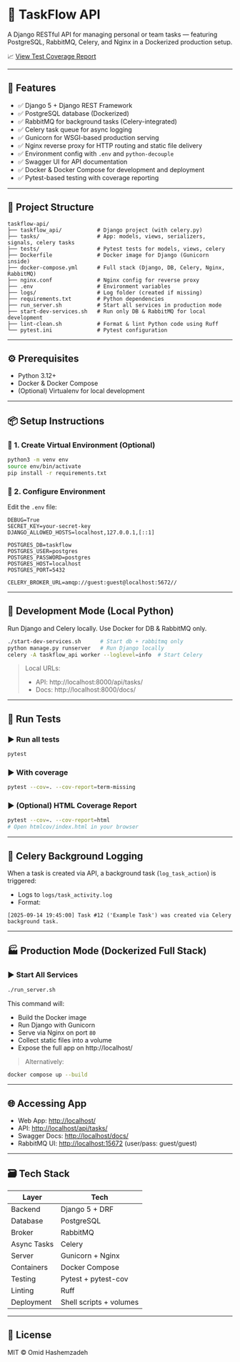 # 🧩 TaskFlow API

A Django RESTful API for managing personal or team tasks — featuring PostgreSQL, RabbitMQ, Celery, and Nginx in a Dockerized production setup.

📈 [View Test Coverage Report](https://omidcodes.github.io/taskflow-api/)

---

## 🚀 Features

- ✅ Django 5 + Django REST Framework
- ✅ PostgreSQL database (Dockerized)
- ✅ RabbitMQ for background tasks (Celery-integrated)
- ✅ Celery task queue for async logging
- ✅ Gunicorn for WSGI-based production serving
- ✅ Nginx reverse proxy for HTTP routing and static file delivery
- ✅ Environment config with `.env` and `python-decouple`
- ✅ Swagger UI for API documentation
- ✅ Docker & Docker Compose for development and deployment
- ✅ Pytest-based testing with coverage reporting

---

## 📁 Project Structure

```
taskflow-api/
├── taskflow_api/           # Django project (with celery.py)
├── tasks/                  # App: models, views, serializers, signals, celery tasks
├── tests/                  # Pytest tests for models, views, celery
├── Dockerfile              # Docker image for Django (Gunicorn inside)
├── docker-compose.yml      # Full stack (Django, DB, Celery, Nginx, RabbitMQ)
├── nginx.conf              # Nginx config for reverse proxy
├── .env                    # Environment variables
├── logs/                   # Log folder (created if missing)
├── requirements.txt        # Python dependencies
├── run_server.sh           # Start all services in production mode
├── start-dev-services.sh   # Run only DB & RabbitMQ for local development
├── lint-clean.sh           # Format & lint Python code using Ruff
└── pytest.ini              # Pytest configuration
```

---

## ⚙️ Prerequisites

- Python 3.12+
- Docker & Docker Compose
- (Optional) Virtualenv for local development

---

## 📦 Setup Instructions

### 🔧 1. Create Virtual Environment (Optional)
```bash
python3 -m venv env
source env/bin/activate
pip install -r requirements.txt
```

### 🔧 2. Configure Environment
Edit the `.env` file:
```dotenv
DEBUG=True
SECRET_KEY=your-secret-key
DJANGO_ALLOWED_HOSTS=localhost,127.0.0.1,[::1]

POSTGRES_DB=taskflow
POSTGRES_USER=postgres
POSTGRES_PASSWORD=postgres
POSTGRES_HOST=localhost
POSTGRES_PORT=5432

CELERY_BROKER_URL=amqp://guest:guest@localhost:5672//
```

---

## 🧪 Development Mode (Local Python)

Run Django and Celery locally. Use Docker for DB & RabbitMQ only.

```bash
./start-dev-services.sh      # Start db + rabbitmq only
python manage.py runserver   # Run Django locally
celery -A taskflow_api worker --loglevel=info  # Start Celery
```

> Local URLs:
> - API: http://localhost:8000/api/tasks/
> - Docs: http://localhost:8000/docs/

---

## 🧪 Run Tests

### ▶️ Run all tests
```bash
pytest
```

### ▶️ With coverage
```bash
pytest --cov=. --cov-report=term-missing
```

### ▶️ (Optional) HTML Coverage Report
```bash
pytest --cov=. --cov-report=html
# Open htmlcov/index.html in your browser
```

---

## 🧩 Celery Background Logging

When a task is created via API, a background task (`log_task_action`) is triggered:

- Logs to `logs/task_activity.log`
- Format:
```
[2025-09-14 19:45:00] Task #12 ('Example Task') was created via Celery background task.
```

---

## 🏭 Production Mode (Dockerized Full Stack)

### ▶️ Start All Services
```bash
./run_server.sh
```

This command will:
- Build the Docker image
- Run Django with Gunicorn
- Serve via Nginx on port `80`
- Collect static files into a volume
- Expose the full app on http://localhost/

> Alternatively:
```bash
docker compose up --build
```

---

## 🌐 Accessing App

- Web App: [http://localhost/](http://localhost/)
- API: [http://localhost/api/tasks/](http://localhost/api/tasks/)
- Swagger Docs: [http://localhost/docs/](http://localhost/docs/)
- RabbitMQ UI: [http://localhost:15672](http://localhost:15672) (user/pass: guest/guest)

---

## 🗃️ Tech Stack

| Layer         | Tech                    |
|---------------|-------------------------|
| Backend       | Django 5 + DRF          |
| Database      | PostgreSQL              |
| Broker        | RabbitMQ                |
| Async Tasks   | Celery                  |
| Server        | Gunicorn + Nginx        |
| Containers    | Docker Compose          |
| Testing       | Pytest + pytest-cov     |
| Linting       | Ruff                    |
| Deployment    | Shell scripts + volumes |

---

## 📜 License

MIT © Omid Hashemzadeh